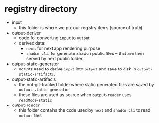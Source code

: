 # registry directory

- input
  - this folder is where we put our registry items (source of truth)
- output-deriver
  - code for converting `input` to `output`
  - derived data:
    - `next`: for next app rendering purpose
    - `shadcn cli`: for generate shadcn public files – that are then served by next public folder.
- output-static-generator 
  - scripts used to derive `input` into `output` and save to disk in `output-static-artifacts`.  
- output-static-artifacts
  - the not-git-tracked folder where static generated files are saved by `output-static-generator`
  - these files are used as source when `output-reader` uses `readMode=static`
- output-reader
  - this folder contains the code used by `next` and `shadcn cli` to read `output` files